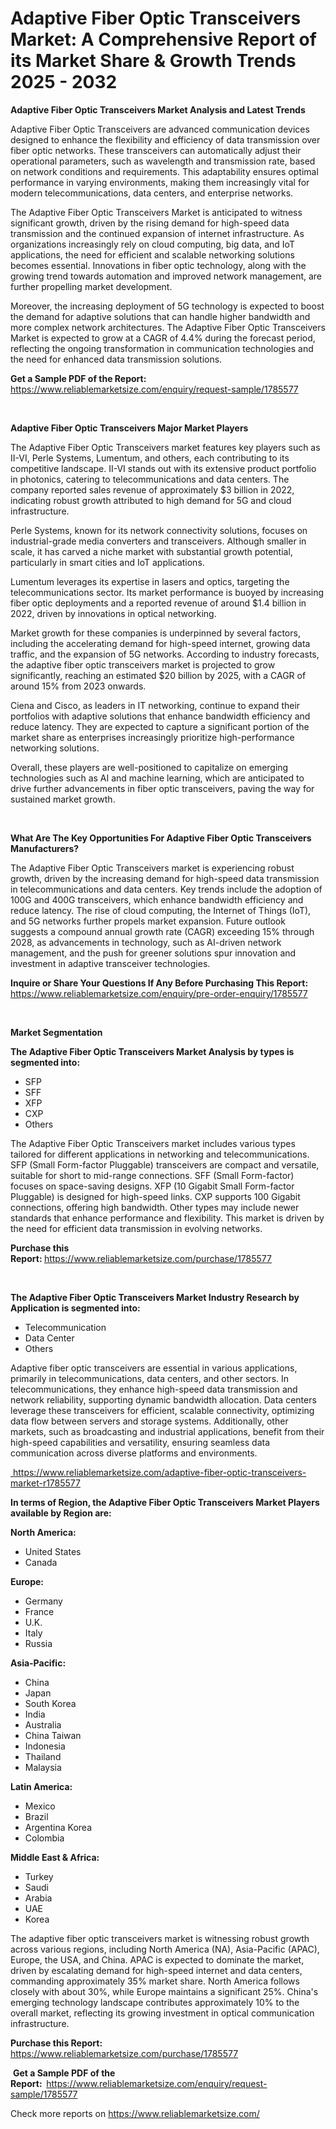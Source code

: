 <p><h1>Adaptive Fiber Optic Transceivers Market: A Comprehensive Report of its Market Share & Growth Trends 2025 - 2032</h1></p><p><strong>Adaptive Fiber Optic Transceivers Market Analysis and Latest Trends</strong></p>
<p><p>Adaptive Fiber Optic Transceivers are advanced communication devices designed to enhance the flexibility and efficiency of data transmission over fiber optic networks. These transceivers can automatically adjust their operational parameters, such as wavelength and transmission rate, based on network conditions and requirements. This adaptability ensures optimal performance in varying environments, making them increasingly vital for modern telecommunications, data centers, and enterprise networks.</p><p>The Adaptive Fiber Optic Transceivers Market is anticipated to witness significant growth, driven by the rising demand for high-speed data transmission and the continued expansion of internet infrastructure. As organizations increasingly rely on cloud computing, big data, and IoT applications, the need for efficient and scalable networking solutions becomes essential. Innovations in fiber optic technology, along with the growing trend towards automation and improved network management, are further propelling market development.</p><p>Moreover, the increasing deployment of 5G technology is expected to boost the demand for adaptive solutions that can handle higher bandwidth and more complex network architectures. The Adaptive Fiber Optic Transceivers Market is expected to grow at a CAGR of 4.4% during the forecast period, reflecting the ongoing transformation in communication technologies and the need for enhanced data transmission solutions.</p></p>
<p><strong>Get a Sample PDF of the Report:&nbsp;</strong> <a href="https://www.reliablemarketsize.com/enquiry/request-sample/1785577?utm_campaign=2442&utm_medium=2&utm_source=Github&utm_content=ia&utm_term=25032025&utm_id=adaptive-fiber-optic-transceivers">https://www.reliablemarketsize.com/enquiry/request-sample/1785577</a></p>
<p>&nbsp;</p>
<p><strong>Adaptive Fiber Optic Transceivers Major Market Players</strong></p>
<p><p>The Adaptive Fiber Optic Transceivers market features key players such as II-VI, Perle Systems, Lumentum, and others, each contributing to its competitive landscape. II-VI stands out with its extensive product portfolio in photonics, catering to telecommunications and data centers. The company reported sales revenue of approximately $3 billion in 2022, indicating robust growth attributed to high demand for 5G and cloud infrastructure.</p><p>Perle Systems, known for its network connectivity solutions, focuses on industrial-grade media converters and transceivers. Although smaller in scale, it has carved a niche market with substantial growth potential, particularly in smart cities and IoT applications.</p><p>Lumentum leverages its expertise in lasers and optics, targeting the telecommunications sector. Its market performance is buoyed by increasing fiber optic deployments and a reported revenue of around $1.4 billion in 2022, driven by innovations in optical networking.</p><p>Market growth for these companies is underpinned by several factors, including the accelerating demand for high-speed internet, growing data traffic, and the expansion of 5G networks. According to industry forecasts, the adaptive fiber optic transceivers market is projected to grow significantly, reaching an estimated $20 billion by 2025, with a CAGR of around 15% from 2023 onwards.</p><p>Ciena and Cisco, as leaders in IT networking, continue to expand their portfolios with adaptive solutions that enhance bandwidth efficiency and reduce latency. They are expected to capture a significant portion of the market share as enterprises increasingly prioritize high-performance networking solutions.</p><p>Overall, these players are well-positioned to capitalize on emerging technologies such as AI and machine learning, which are anticipated to drive further advancements in fiber optic transceivers, paving the way for sustained market growth.</p></p>
<p>&nbsp;</p>
<p><strong>What Are The Key Opportunities For Adaptive Fiber Optic Transceivers Manufacturers?</strong></p>
<p><p>The Adaptive Fiber Optic Transceivers market is experiencing robust growth, driven by the increasing demand for high-speed data transmission in telecommunications and data centers. Key trends include the adoption of 100G and 400G transceivers, which enhance bandwidth efficiency and reduce latency. The rise of cloud computing, the Internet of Things (IoT), and 5G networks further propels market expansion. Future outlook suggests a compound annual growth rate (CAGR) exceeding 15% through 2028, as advancements in technology, such as AI-driven network management, and the push for greener solutions spur innovation and investment in adaptive transceiver technologies.</p></p>
<p><strong>Inquire or Share Your Questions If Any Before Purchasing This Report:</strong> <a href="https://www.reliablemarketsize.com/enquiry/pre-order-enquiry/1785577?utm_campaign=2442&utm_medium=2&utm_source=Github&utm_content=ia&utm_term=25032025&utm_id=adaptive-fiber-optic-transceivers">https://www.reliablemarketsize.com/enquiry/pre-order-enquiry/1785577</a></p>
<p>&nbsp;</p>
<p><strong>Market Segmentation</strong></p>
<p><strong>The Adaptive Fiber Optic Transceivers Market Analysis by types is segmented into:</strong></p>
<p><ul><li>SFP</li><li>SFF</li><li>XFP</li><li>CXP</li><li>Others</li></ul></p>
<p><p>The Adaptive Fiber Optic Transceivers market includes various types tailored for different applications in networking and telecommunications. SFP (Small Form-factor Pluggable) transceivers are compact and versatile, suitable for short to mid-range connections. SFF (Small Form-factor) focuses on space-saving designs. XFP (10 Gigabit Small Form-factor Pluggable) is designed for high-speed links. CXP supports 100 Gigabit connections, offering high bandwidth. Other types may include newer standards that enhance performance and flexibility. This market is driven by the need for efficient data transmission in evolving networks.</p></p>
<p><strong>Purchase this Report:&nbsp;</strong><a href="https://www.reliablemarketsize.com/purchase/1785577?utm_campaign=2442&utm_medium=2&utm_source=Github&utm_content=ia&utm_term=25032025&utm_id=adaptive-fiber-optic-transceivers">https://www.reliablemarketsize.com/purchase/1785577</a></p>
<p>&nbsp;</p>
<p><strong>The Adaptive Fiber Optic Transceivers Market Industry Research by Application is segmented into:</strong></p>
<p><ul><li>Telecommunication</li><li>Data Center</li><li>Others</li></ul></p>
<p><p>Adaptive fiber optic transceivers are essential in various applications, primarily in telecommunications, data centers, and other sectors. In telecommunications, they enhance high-speed data transmission and network reliability, supporting dynamic bandwidth allocation. Data centers leverage these transceivers for efficient, scalable connectivity, optimizing data flow between servers and storage systems. Additionally, other markets, such as broadcasting and industrial applications, benefit from their high-speed capabilities and versatility, ensuring seamless data communication across diverse platforms and environments.</p></p>
<p><a href="https://www.reliablemarketsize.com/adaptive-fiber-optic-transceivers-market-r1785577?utm_campaign=2442&utm_medium=2&utm_source=Github&utm_content=ia&utm_term=25032025&utm_id=adaptive-fiber-optic-transceivers">&nbsp;https://www.reliablemarketsize.com/adaptive-fiber-optic-transceivers-market-r1785577</a></p>
<p><strong>In terms of Region, the Adaptive Fiber Optic Transceivers Market Players available by Region are:</strong></p>
<p>
    <p> <strong> North America: </strong>
        <ul>
            <li>United States</li>
            <li>Canada</li>
        </ul>
        </p> 
    <p> <strong> Europe: </strong>
        <ul>
            <li>Germany</li>
            <li>France</li>
            <li>U.K.</li>
            <li>Italy</li>
            <li>Russia</li>
        </ul>
        </p> 
    <p> <strong> Asia-Pacific: </strong>
        <ul>
            <li>China</li>
            <li>Japan</li>
            <li>South Korea</li>
            <li>India</li>
            <li>Australia</li>
            <li>China Taiwan</li>
            <li>Indonesia</li>
            <li>Thailand</li>
            <li>Malaysia</li>
        </ul>
        </p> 
    <p> <strong> Latin America: </strong>
        <ul>
            <li>Mexico</li>
            <li>Brazil</li>
            <li>Argentina Korea</li>
            <li>Colombia</li>
        </ul>
        </p> 
    <p> <strong> Middle East & Africa: </strong>
        <ul>
            <li>Turkey</li>
            <li>Saudi</li>
            <li>Arabia</li>
            <li>UAE</li>
            <li>Korea</li>
        </ul>
    </p>
    </p>
<p><p>The adaptive fiber optic transceivers market is witnessing robust growth across various regions, including North America (NA), Asia-Pacific (APAC), Europe, the USA, and China. APAC is expected to dominate the market, driven by escalating demand for high-speed internet and data centers, commanding approximately 35% market share. North America follows closely with about 30%, while Europe maintains a significant 25%. China's emerging technology landscape contributes approximately 10% to the overall market, reflecting its growing investment in optical communication infrastructure.</p></p>
<p><strong>Purchase this Report: </strong><a href="https://www.reliablemarketsize.com/purchase/1785577?utm_campaign=2442&utm_medium=2&utm_source=Github&utm_content=ia&utm_term=25032025&utm_id=adaptive-fiber-optic-transceivers">https://www.reliablemarketsize.com/purchase/1785577</a></p>
<p>&nbsp;<strong>Get a Sample PDF of the Report:&nbsp;&nbsp;</strong><a href="https://www.reliablemarketsize.com/enquiry/request-sample/1785577?utm_campaign=2442&utm_medium=2&utm_source=Github&utm_content=ia&utm_term=25032025&utm_id=adaptive-fiber-optic-transceivers">https://www.reliablemarketsize.com/enquiry/request-sample/1785577</a></p>
<p><strong></strong></p>
<p>Check more reports on <a href="https://www.reliablemarketsize.com/?utm_campaign=2442&utm_medium=2&utm_source=Github&utm_content=ia&utm_term=25032025&utm_id=adaptive-fiber-optic-transceivers">https://www.reliablemarketsize.com/</a></p>